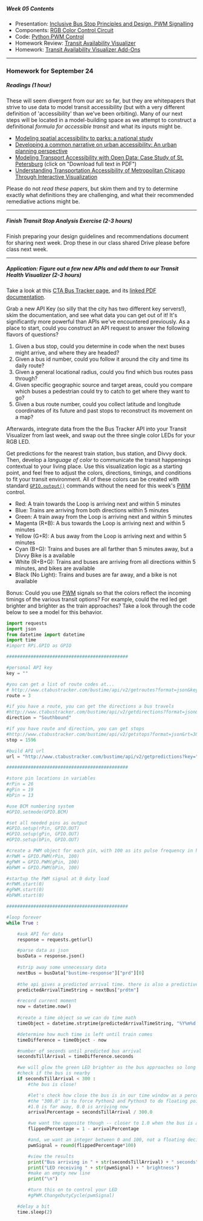 ##### Week 05 Contents
- Presentation: [Inclusive Bus Stop Principles and Design, PWM Signalling](readme.md)
- Components: [RGB Color Control Circuit](circuits.md)
- Code: [Python PWM Control](python-gpio.md)
- Homework Review: [Transit Availability Visualizer](homework-answers.md)
- Homework: [Transit Availability Visualizer Add-Ons](homework.md)

-----

### Homework for September 24

##### Readings (1 hour)

These will seem divergent from our arc so far, but they are whitepapers that strive to use data to model transit accessibility (but with a very different definition of 'accessibility' than we've been orbiting). Many of our next steps will be located in a model-building space as we attempt to construct a definitional *formula for accessible transit* and what its inputs might be.

- [Modeling spatial accessibility to parks: a national study](https://ij-healthgeographics.biomedcentral.com/articles/10.1186/1476-072X-10-31)
- [Developing a common narrative on urban accessibility: An urban planning perspective](https://www.brookings.edu/research/developing-common-narrative-urban-accessibility-planning/)
- [Modeling Transport Accessibility with Open Data: Case Study of St. Petersburg](https://www.sciencedirect.com/science/article/pii/S1877050916326916) (click on "Download full text in PDF")
- [Understanding Transportation Accessibility of Metropolitan Chicago Through Interactive Visualization](https://www.evl.uic.edu/documents/yin_chicago_urbangis2015.pdf)

Please do not *read these papers*, but skim them and try to determine exactly what definitions they are challenging, and what their recommended remediative actions might be.

-----

##### Finish Transit Stop Analysis Exercise (2-3 hours)

Finish preparing your design guidelines and recommendations document for sharing next week. Drop these in our class shared Drive please before class next week.

-----

##### Application: Figure out a few new APIs and add them to our Transit Health Visualizer (2-3 hours)

Take a look at this [CTA Bus Tracker page](https://www.transitchicago.com/developers/bustracker/), and its [linked PDF documentation](https://www.transitchicago.com/assets/1/6/cta_Bus_Tracker_API_Developer_Guide_and_Documentation_20160929.pdf).  

Grab a new API Key (so silly that the city has two different key servers!), skim the documentation, and see what data you can get out of it! It's significantly more powerful than APIs we've encountered previously. As a place to start, could you construct an API request to answer the following flavors of questions?

1. Given a bus stop, could you determine in code when the next buses might arrive, and where they are headed?
2. Given a bus id number, could you follow it around the city and time its daily route?
3. Given a general locational radius, could you find which bus routes pass through?
4. Given specific geographic source and target areas, could you compare which buses a pedestrian could try to catch to get where they want to go?
5. Given a bus route number, could you collect latitude and longitude coordinates of its future and past stops to reconstruct its movement on a map?

Afterwards, integrate data from the the Bus Tracker API into your Transit Visualizer from last week, and swap out the three single color LEDs for your RGB LED. 

Get predictions for the nearest train station, bus station, and Divvy dock. Then, develop a *language of color* to communicate the transit happenings contextual to your living place. Use this visualization logic as a starting point, and feel free to adjust the colors, directions, timings, and conditions to fit your transit environment. All of these colors can be created with standard [`GPIO.output()`](https://github.com/zachpino/digidev-f19/blob/master/week04/python-gpio.md) commands without the need for this week's [PWM](https://github.com/zachpino/digidev-f19/blob/master/week05/python-gpio.md) control. 

- Red: A train towards the Loop is arriving next and within 5 minutes
- Blue: Trains are arriving from both directions within 5 minutes
- Green: A train away from the Loop is arriving next and within 5 minutes
- Magenta (R+B): A bus towards the Loop is arriving next and within 5 minutes
- Yellow (G+R): A bus away from the Loop is arriving next and within 5 minutes
- Cyan (B+G): Trains and buses are all farther than 5 minutes away, but a Divvy Bike is a available
- White (R+B+G): Trains and buses are arriving from all directions within 5 minutes, and bikes are available
- Black (No Light): Trains and buses are far away, and a bike is not available

Bonus: Could you use [PWM](https://github.com/zachpino/digidev-f19/blob/master/week05/python-gpio.md) signals so that the colors reflect the incoming timings of the various transit options? For example, could the red led get brighter and brighter as the train approaches? Take a look through the code below to see a model for this behavior.

```python
import requests
import json
from datetime import datetime
import time
#import RPi.GPIO as GPIO     

#############################################

#personal API key
key = ""

#you can get a list of route codes at...
# http://www.ctabustracker.com/bustime/api/v2/getroutes?format=json&key=...
route = 3

#if you have a route, you can get the directions a bus travels
#http://www.ctabustracker.com/bustime/api/v2/getdirections?format=json&rt=3&key=...
direction = "Southbound"

#if you have route and direction, you can get stops
#http://www.ctabustracker.com/bustime/api/v2/getstops?format=json&rt=3&dir=Southbound&key=...
stop = 1596

#build API url
url = "http://www.ctabustracker.com/bustime/api/v2/getpredictions?key=" + key + "&rt=" + str(route) + "&stpid=" + str(stop) + "&dir=" + direction + "&format=json"

#############################################

#store pin locations in variables
#rPin = 26
#gPin = 19
#bPin = 13

#use BCM numbering system
#GPIO.setmode(GPIO.BCM)          

#set all needed pins as output
#GPIO.setup(rPin, GPIO.OUT)   
#GPIO.setup(gPin, GPIO.OUT)   
#GPIO.setup(bPin, GPIO.OUT)   

#create a PWM object for each pin, with 100 as its pulse frequency in hertz
#rPWM = GPIO.PWM(rPin, 100)    
#gPWM = GPIO.PWM(gPin, 100)    
#bPWM = GPIO.PWM(bPin, 100)    

#startup the PWM signal at 0 duty load
#rPWM.start(0)
#gPWM.start(0)
#bPWM.start(0)

#############################################

#loop forever
while True : 

	#ask API for data
	response = requests.get(url)

	#parse data as json
	busData = response.json()
	
	#strip away some unnecessary data 
	nextBus = busData["bustime-response"]["prd"][0]
	
	#the api gives a predicted arrival time. there is also a predictive countdown in "prdctdn", but that behaves strangely!
	predictedArrivalTimeString = nextBus["prdtm"]

	#record current moment
	now = datetime.now()
	
	#create a time object so we can do time math
	timeObject = datetime.strptime(predictedArrivalTimeString, "%Y%m%d %H:%M")

	#determine how much time is left until train comes
	timeDifference = timeObject - now

	#number of seconds until predicted bus arrival
	secondsTillArrival = timeDifference.seconds

	#we will glow the green LED brighter as the bus approaches so long as it arriving within 5 minutes
	#check if the bus is nearby
	if secondsTillArrival < 300 :
		#the bus is close! 

		#let's check how close the bus is in our time window as a percentage
		#the "300.0" is to force Python2 and Python3 to do floating point division
		#1.0 is far away, 0.0 is arriving now
		arrivalPercentage = secondsTillArrival / 300.0 

		#we want the opposite though -- closer to 1.0 when the bus is approaching and 0.0 when it is far away
		flippedPercentage = 1 - arrivalPercentage

		#and, we want an integer between 0 and 100, not a floating decimal number between 0 and 1
		pwmSignal = round(flippedPercentage*100)

		#view the results
		print("Bus arriving in " + str(secondsTillArrival) + " seconds")
		print("LED receiving " + str(pwmSignal) + " brightness")
		#make an empty new line
		print("\n")

		#turn this on to control your LED
		#gPWM.ChangeDutyCycle(pwmSignal)

	#delay a bit
	time.sleep(2)
```

